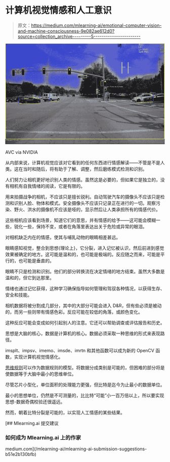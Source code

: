# 计算机视觉情感和人工意识

> 原文：<https://medium.com/mlearning-ai/emotional-computer-vision-and-machine-consciousness-9e082ae612d0?source=collection_archive---------5----------------------->

![](img/d80d11df70166cdbfe06c4d6b997fe9c.png)

AVC via NVIDIA

从内部来说，计算机视觉应该对它看到的任何东西进行情感解读——不管是不是人类。这在当时和随后，将有助于了解、调整，然后磨练模式检测和识别。

人们努力让相机更好地识别人类的情感。虽然这是必要的，但如果它是独立的，没有相机有自我情绪的阅读，它是有限的。

用来拍摄战争的相机，不应该只是擅长锐利。自动驾驶汽车的摄像头不应该只是检测和识别人脸、物体和模式。安全摄像头不应该只记录正在进行的一切。观察污染、野火、洪水的摄像机不应该是哑的，显示然后让人类承担所有的情感代价。

这些相机应该看到场景，知道它们的意思，并有情感的给予——这可能会模糊一些，锐化一些，保持不变，或者在角落里表达出关于危险或异常的眼泪。

对相机缺乏内在的情感，使其与哺乳动物的眼睛相差甚远。

眼睛感知视觉，整合到思想{理论上}，它分裂，进入记忆被认识，然后前进到感觉效果被确定的地方。这可能是温和的，也可能是极端的。反应随之而来，可能是平行的，也可能是垂直的。

眼睛不只是检测和识别。他们的部分转换流在决定情绪的地方结束。虽然大多数是温和的，但它到达那里。

情绪也通过记忆获得，这种学习确保指导如何管理和驾驭各种情况，以获得生存、安全和技能。

相机数据将被分割成几部分，其中的大部分可能会进入 D&R，但有些必须是被动的，而另一些则带有情感色彩。反应可能在较低的角落，或颜色变化。

这种反应可能会变成如何引起别人的注意。它还可以帮助调查或评估报告和历史。

思想是大脑的核心，数据是计算机的核心。数据必须采取一种思维的形式来表现路径。

imsplt、impsv、imemo、imsde、imrtn 和其他函数可以成为新的 OpenCV 函数，实现计算机视觉情感化。

[思维规则](/codex/neuroscience-thought-basis-of-predictive-coding-theory-663dfbb6b89b)可以作为数据规则的模型。将数据分成类别是可能的，但困难的部分将是使数据等于大脑中最小的思维单位。

尽管芯片小型化，单位面积的处理能力更强，但比特是迄今为止最小的数据单位。

最小的思想单位，仍然是不可测量的，比比特“可能”小一百万倍以上，所以要实现思想-数据奇偶校验还很遥远。

然而，朝着比特分裂是可能的，以实现人工情感的某些结果。

[](/mlearning-ai/mlearning-ai-submission-suggestions-b51e2b130bfb) [## Mlearning.ai 提交建议

### 如何成为 Mlearning.ai 上的作家

medium.com](/mlearning-ai/mlearning-ai-submission-suggestions-b51e2b130bfb)